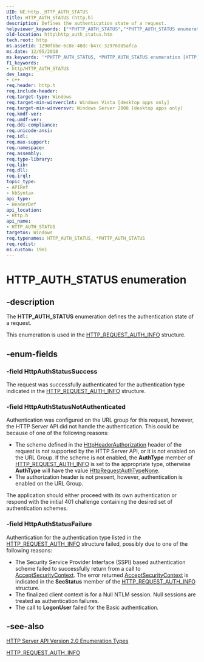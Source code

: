 ```yaml
---
UID: NE:http._HTTP_AUTH_STATUS
title: HTTP_AUTH_STATUS (http.h)
description: Defines the authentication state of a request.helpviewer_keywords: ["*PHTTP_AUTH_STATUS","*PHTTP_AUTH_STATUS enumeration [HTTP]","HTTP_AUTH_STATUS","HTTP_AUTH_STATUS enumeration [HTTP]","HttpAuthStatusFailure","HttpAuthStatusNotAuthenticated","HttpAuthStatusSuccess","http.http_auth_status","http/*PHTTP_AUTH_STATUS","http/HTTP_AUTH_STATUS","http/HttpAuthStatusFailure","http/HttpAuthStatusNotAuthenticated","http/HttpAuthStatusSuccess"]
old-location: http\http_auth_status.htm
tech.root: http
ms.assetid: 1290fbbe-6c8e-40dc-b47c-32976d85afca
ms.date: 12/05/2018
ms.keywords: '*PHTTP_AUTH_STATUS, *PHTTP_AUTH_STATUS enumeration [HTTP], HTTP_AUTH_STATUS, HTTP_AUTH_STATUS enumeration [HTTP], HttpAuthStatusFailure, HttpAuthStatusNotAuthenticated, HttpAuthStatusSuccess, http.http_auth_status, http/*PHTTP_AUTH_STATUS, http/HTTP_AUTH_STATUS, http/HttpAuthStatusFailure, http/HttpAuthStatusNotAuthenticated, http/HttpAuthStatusSuccess'
f1_keywords:
- http/HTTP_AUTH_STATUS
dev_langs:
- c++
req.header: http.h
req.include-header: 
req.target-type: Windows
req.target-min-winverclnt: Windows Vista [desktop apps only]
req.target-min-winversvr: Windows Server 2008 [desktop apps only]
req.kmdf-ver: 
req.umdf-ver: 
req.ddi-compliance: 
req.unicode-ansi: 
req.idl: 
req.max-support: 
req.namespace: 
req.assembly: 
req.type-library: 
req.lib: 
req.dll: 
req.irql: 
topic_type:
- APIRef
- kbSyntax
api_type:
- HeaderDef
api_location:
- Http.h
api_name:
- HTTP_AUTH_STATUS
targetos: Windows
req.typenames: HTTP_AUTH_STATUS, *PHTTP_AUTH_STATUS
req.redist: 
ms.custom: 19H1
---
```


# HTTP_AUTH_STATUS enumeration


## -description


The <b>HTTP_AUTH_STATUS</b> enumeration defines the authentication state of a request.

This enumeration is used  in the <a href="https://docs.microsoft.com/windows/desktop/api/http/ns-http-http_request_auth_info">HTTP_REQUEST_AUTH_INFO</a> structure.


## -enum-fields




### -field HttpAuthStatusSuccess

The request was successfully authenticated for the authentication type indicated in the <a href="https://docs.microsoft.com/windows/desktop/api/http/ns-http-http_request_auth_info">HTTP_REQUEST_AUTH_INFO</a> structure.


### -field HttpAuthStatusNotAuthenticated

Authentication was configured on the URL group for this request, however, the HTTP Server API did not handle the authentication. This could be because of one of the following reasons:

<ul>
<li>	The scheme defined in the <a href="https://docs.microsoft.com/windows/desktop/api/http/ne-http-http_header_id">HttpHeaderAuthorization</a> header of the request is not supported by the HTTP Server API, or it is not enabled on the URL Group. If the scheme is not enabled, the <b>AuthType</b> member of <a href="https://docs.microsoft.com/windows/desktop/api/http/ns-http-http_request_auth_info">HTTP_REQUEST_AUTH_INFO</a> is set to the appropriate type, otherwise <b>AuthType</b> will have the value <a href="https://docs.microsoft.com/windows/desktop/api/http/ne-http-http_request_auth_type">HttpRequestAuthTypeNone</a>. 
</li>
<li>The authorization header is not present, however, authentication is enabled on the URL Group.</li>
</ul>
The application should either proceed with its own authentication or respond with the initial 401 challenge containing the desired set of authentication schemes.


### -field HttpAuthStatusFailure

Authentication for the authentication type listed in the <a href="https://docs.microsoft.com/windows/desktop/api/http/ns-http-http_request_auth_info">HTTP_REQUEST_AUTH_INFO</a>   structure failed, possibly due to one of the following reasons:<ul>
<li>The Security Service Provider Interface (SSPI) based authentication scheme failed to successfully return from a call to <a href="https://msdn.microsoft.com/library/ms937012.aspx">AcceptSecurityContext</a>. The error returned <a href="https://msdn.microsoft.com/library/ms937012.aspx">AcceptSecurityContext</a> is indicated in the <b>SecStatus</b> member of the <a href="https://docs.microsoft.com/windows/desktop/api/http/ns-http-http_request_auth_info">HTTP_REQUEST_AUTH_INFO</a> structure.</li>
<li>The finalized client context is for a Null NTLM session. Null sessions are treated as authentication failures.</li>
<li>The call to  <b>LogonUser</b> failed for the Basic authentication.</li>
</ul>



## -see-also




<a href="https://docs.microsoft.com/windows/desktop/Http/http-server-api-version-2-0-enumeration-types">HTTP Server API Version 2.0 Enumeration Types</a>



<a href="https://docs.microsoft.com/windows/desktop/api/http/ns-http-http_request_auth_info">HTTP_REQUEST_AUTH_INFO</a>
 

 

